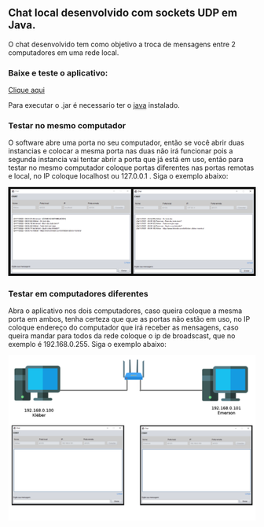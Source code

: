 ## Chat local desenvolvido com sockets UDP em Java.
O chat desenvolvido tem como objetivo a troca de mensagens entre 2 computadores em uma rede local.

###  Baixe e teste o aplicativo:
[Clique aqui](http://www.google.com)

Para executar o .jar é necessario ter o [java](https://www.java.com/pt-BR/download/manual.jsp) instalado.

### Testar no mesmo computador
O software abre uma porta no seu computador, então se você abrir duas instancias e colocar a mesma porta nas duas não irá funcionar pois a segunda instancia vai tentar abrir a porta que já está em uso, então para testar no mesmo computador coloque portas diferentes nas portas remotas e local, no IP coloque localhost ou 127.0.0.1 . Siga o exemplo abaixo:

![enter image description here](https://raw.githubusercontent.com/kleber0a0m/links-youtube/main/imagens/h3rw7qyu.PNG)

### Testar em computadores diferentes
Abra o aplicativo nos dois computadores, caso queira coloque a mesma porta em ambos, tenha certeza que  que as portas não estão em uso, no IP coloque endereço do computador que irá receber as mensagens, caso queira mandar para todos da rede coloque o ip de broadscast, que no exemplo é 192.168.0.255.
Siga o exemplo abaixo:
 
![enter image description here](https://raw.githubusercontent.com/kleber0a0m/links-youtube/main/imagens/2yzqwcag.png)
